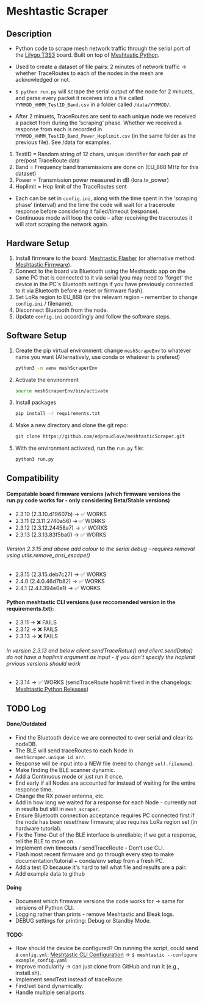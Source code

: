 # Meshtastic Scraper

## Description
- Python code to scrape mesh network traffic through the serial port of the [Lilygo T3S3](https://www.lilygo.cc/products/t3s3-v1-0) board. Built on top of [Meshtastic Python](https://github.com/meshtastic/python).
- Used to create a dataset of file pairs: 2 minutes of network traffic -> whether TraceRoutes to each of the nodes in the mesh are acknowledged or not.
- `$ python run.py` will scrape the serial output of the node for 2 minuets, and parse every packet it receives into a file called `YYMMDD_HHMM_TestID_Band.csv` in a folder called `/data/YYMMDD/`.

- After 2 minuets, TraceRoutes are sent to each unique node we received a packet from during the ‘scraping’ phase. Whether we received a response from each is recorded in `YYMMDD_HHMM_TestID_Band_Power_Hoplimit.csv` (in the same folder as the previous file). See /data for examples.  

1. TestID = Random string of 12 chars, unique identifier for each pair of pre/post TraceRoute data
2. Band = Frequency band transmissions are done on (EU_868 MHz for this dataset)
3. Power = Transmission power measured in dB (lora.tx_power)
4. Hoplimit = Hop limit of the TraceRoutes sent

- Each can be set in `config.ini`, along with the time spent in the ‘scraping phase’ (interval) and the time the code will wait for a traceroute response before considering it failed/timeout (response).
- Continuous mode will loop the code – after receiving the traceroutes it will start scraping the network again. 


## Hardware Setup
1. Install firmware to the board: [Meshtastic Flasher](https://flasher.meshtastic.org) (or alternative method: [Meshtastic Firmware](https://github.com/meshtastic/firmware)).
2. Connect to the board via Bluetooth using the Meshtastic app on the same PC that is connected to it via serial (you may need to 'forget' the device in the PC's Bluetooth settings if you have previously connected to it via Bluetooth before a reset or firmware flash).
3. Set LoRa region to EU_868 (or the relevant region - remember to change `config.ini` / filename).
4. Disconnect Bluetooth from the node.
5. Update `config.ini` accordingly and follow the software steps.


## Software Setup
1. Create the pip virtual environment: change `meshScrapeEnv` to whatever name you want (Alternatively, use conda or whatever is prefered)
    ```bash
    python3 -m venv meshScraperEnv
    ```
2. Activate the environment
    ```bash
    source meshScraperEnv/bin/activate
    ```
3. Install packages
    ```bash
    pip install -r requirements.txt
    ```
4. Make a new directory and clone the git repo:
    ```bash
    git clone https://github.com/edproudlove/meshtasticScraper.git
    ```
5. With the environment activated, run the `run.py` file:
    ```bash
    python3 run.py
    ```

## Compatibility

#### Compatable board firmware versions (which firmware versions the run.py code works for - only considering Beta/Stable versions)
- 2.3.10 (2.3.10.d19607b) -> ✅ WORKS
- 2.3.11 (2.3.11.2740a56) -> ✅ WORKS 
- 2.3.12 (2.3.12.24458a7) -> ✅ WORKS  
- 2.3.13 (2.3.13.83f5ba0) -> ✅ WORKS 

###### Version 2.3.15 and above add colour to the serial debug - requires removal using utils.remove_ansi_escape()
- 2.3.15 (2.3.15.deb7c27) -> ✅ WORKS
- 2.4.0 (2.4.0.46d7b82) ->  ✅ WORKS
- 2.4.1 (2.4.1.394e0e1) ->  ✅ WORKS

#### Python meshtastic CLI versions (use reccomended version in the requirements.txt): 
- 2.3.11 -> ❌ FAILS 
- 2.3.12 -> ❌ FAILS 
- 2.3.13 -> ❌ FAILS 

###### In version 2.3.13 and below client.sendTraceRotue() and client.sendData() do not have a hoplimit argument as input - if you don't specify the hoplimit prvious versions should work
- 2.3.14 -> ✅ WORKS (sendTraceRoute hoplimit fixed in the changelogs: [Meshtastic Python Releases](https://github.com/meshtastic/python/releases))


## TODO Log

#### Done/Outdated

- Find the Bluetooth device we are connected to over serial and clear its nodeDB.
- The BLE will send traceRoutes to each Node in `meshScraper.unique_id_arr`.
- Response will be input into a NEW file (need to change `self.filename`).
- Make finding the BLE scanner dynamic.
- Add a Continuous mode or just run it once.
- End early if all Nodes are accounted for instead of waiting for the entire response time.
- Change the RX power antenna, etc.
- Add in how long we waited for a response for each Node - currently not in results but still in `mesh_scraper`.
- Ensure Bluetooth connection acceptance requires PC connected first if the node has been reset/new firmware; also requires LoRa region set (in hardware tutorial).
- Fix the Time-Out of the BLE interface is unreliable; if we get a response, tell the BLE to move on.
- Implement own timeouts / sendTraceRoute - Don’t use CLI.
- Flash most recent firmware and go through every step to make documentation/tutorial + conda/env setup from a fresh PC.
- Add a test ID because it's hard to tell what file and results are a pair.
- Add example data to github

#### Doing

- Document which firmware versions the code works for -> same for versions of Python CLI.
- Logging rather than prints - remove Meshtastic and Bleak logs.
- DEBUG settings for printing: Debug or Standby Mode.

#### TODO:

- How should the device be configured? On running the script, could send a `config.yml`: [Meshtastic CLI Configuration](https://meshtastic.org/docs/software/python/cli/) -> `$ meshtastic --configure example_config.yaml`
- Improve modularity -> can just clone from GitHub and run it (e.g., install.sh).
- Implement sendText instead of traceRoute.
- Find/set band dynamically.
- Handle multiple serial ports.
